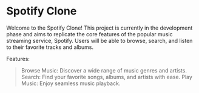 # Spotify Clone

Welcome to the Spotify Clone! This project is currently in the development phase and aims to replicate the core features of the popular music streaming service, Spotify. Users will be able to browse, search, and listen to their favorite tracks and albums.

Features:

> Browse Music: Discover a wide range of music genres and artists.
> Search: Find your favorite songs, albums, and artists with ease.
> Play Music: Enjoy seamless music playback.


 
